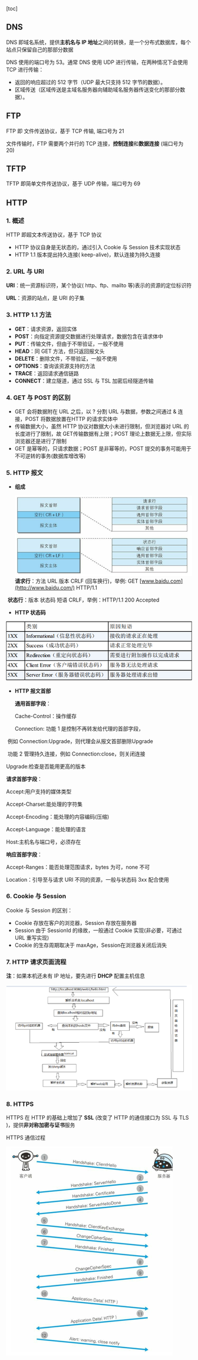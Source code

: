 [toc]

## DNS

DNS 即域名系统，提供**主机名与 IP 地址**之间的转换，是一个分布式数据库，每个站点只保留自己的那部分数据

DNS 使用的端口号为 53。通常 DNS 使用 UDP 进行传输，在两种情况下会使用 TCP 进行传输：

- 返回的响应超过的 512 字节（UDP 最大只支持 512 字节的数据）。
- 区域传送（区域传送是主域名服务器向辅助域名服务器传送变化的那部分数据）。



## FTP

FTP 即 文件传送协议，基于 TCP 传输, 端口号为 21

文件传输时，FTP 需要两个并行的 TCP 连接，**控制连接**和**数据连接** (端口号为 20)



## TFTP

TFTP 即简单文件传送协议，基于 UDP 传输，端口号为 69



## HTTP

### 1. 概述

HTTP 即超文本传送协议，基于 TCP 协议

- HTTP 协议自身是无状态的，通过引入 Cookie 与 Session 技术实现状态
- HTTP 1.1 版本提出持久连接( keep-alive)，默认连接为持久连接

### 2. URL 与 URI

**URI**：统一资源标识符，某个协议( http、ftp、mailto 等)表示的资源的定位标识符

**URL**：资源的站点，是 URI 的子集



### 3. HTTP 1.1 方法

- **GET**：请求资源，返回实体
- **POST**：向指定资源提交数据进行处理请求，数据包含在请求体中
- **PUT**：传输文件，但由于不带验证，一般不使用
- **HEAD**：同 GET 方法，但只返回报文头
- **DELETE**：删除文件，不带验证，一般不使用
- **OPTIONS**：查询该资源支持的方法
- **TRACE**：返回请求通信链路
- **CONNECT**：建立隧道，通过 SSL 与 TSL 加密后经隧道传输



### 4. GET 与 POST 的区别

- GET 会将数据附在 URL 之后，以 ? 分割 URL 与数据，参数之间通过 & 连接，POST 将数据放置在HTTP 的请求实体中
- 传输数据大小，虽然 HTTP 协议对数据大小未进行限制，但浏览器对 URL 的长度进行了限制，故 GET传输数据有上限；POST 理论上数据无上限，但实际浏览器还是进行了限制
- GET 是幂等的，只请求数据；POST 是非幂等的，POST 提交的事务可能用于不可逆转的事务(数据库增改等) 



### 5. HTTP 报文

- **组成**

  ![avatar](img/HTTP报文.png)**请求行**：方法  URL  版本 CRLF (回车换行)，举例: GET [www.baidu.com](http://www.baidu.com/) HTTP/1.1

​       **状态行**：版本 状态码 短语 CRLF，举例：HTTP/1.1 200 Accepted



- **HTTP 状态码**

![avatar](img/HTTP状态码.png)

- **HTTP 报文首部**

   **通用首部字段**：   

   Cache-Control：操作缓存   

   Connection: 功能 1 是控制不再转发给代理的首部字段，

​                         例如 Connection:Upgrade，则代理会从报文首部删除Upgrade   

​                         功能 2 管理持久连接，例如 Connection:close，则关闭连接   

   Upgrade:检查是否能用更高的版本

  **请求首部字段**：  

   Accept:用户支持的媒体类型  

   Accept-Charset:能处理的字符集  

   Accept-Encoding：能处理的内容编码(压缩)  

   Accept-Language：能处理的语言  

   Host:主机名与端口号，必须存在

  **响应首部字段**：  

  Accept-Ranges：能否处理范围请求，bytes 为可，none 不可  

  Location：引导至与请求 URI 不同的资源，一般与状态码 3xx 配合使用



### 6. Cookie 与 Session

Cookie 与 Session 的区别：

- Cookie 存放在客户的浏览器，Session 存放在服务器
- Session 由于 SessionId 的缘故，一般通过 Cookie 实现(非必要，可通过 URL 重写实现)
- Cookie 的生存周期取决于 maxAge，Session在浏览器关闭后消失



### 7. HTTP 请求页面流程

**注**：如果本机还未有 IP 地址，要先进行 **DHCP** 配置主机信息

![avatar](img/HTTP请求页面流程.png)



### 8. HTTPS

HTTPS 在 HTTP 的基础上增加了 **SSL** (改变了 HTTP 的通信接口为 SSL 与 TLS )，提供**非对称加密与证书**服务

HTTPS 通信过程

![avatar](img/HTTPS通信过程.png)